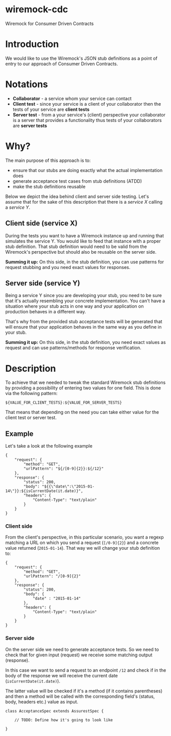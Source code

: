 wiremock-cdc
===================================

Wiremock for Consumer Driven Contracts

# Introduction

We would like to use the Wiremock's JSON stub definitions as a point of entry to our approach of Consumer Driven Contracts.

# Notations

  * __Collaborator__ - a service whom your service can contact
  * __Client test__ - since your service is a client of your collaborator then the tests of your service are __client tests__
  * __Server test__ - from a your service's (client) perspective your collaborator is a server that provides a functionality
  thus tests of your collaborators are __server tests__

# Why?

The main purpose of this approach is to:

  - ensure that our stubs are doing exactly what the actual implementation does
  - generate acceptance test cases from stub definitions (ATDD)
  - make the stub definitions reusable

Below we depict the idea behind client and server side testing. Let's assume that for the sake
of this description that there is a _service X_ calling a _service Y_.

## Client side (service X)

During the tests you want to have a Wiremock instance up and running that simulates the service Y.
You would like to feed that instance with a proper stub definition. That stub definition would need
to be valid from the Wiremock's perspective but should also be reusable on the server side.

__Summing it up:__ On this side, in the stub definition, you can use patterns for request stubbing and you need exact
values for responses.

## Server side (service Y)

Being a service Y since you are developing your stub, you need to be sure that it's actually resembling your
concrete implementation. You can't have a situation where your stub acts in one way and your application on
production behaves in a different way.

That's why from the provided stub acceptance tests will be generated that will ensure
that your application behaves in the same way as you define in your stub.

__Summing it up:__ On this side, in the stub definition, you need exact values as request and can use patterns/methods
for response verification.

# Description

To achieve that we needed to tweak the standard Wiremock stub definitions by providing a possibility of entering
two values for one field. This is done via the following pattern:

```
${VALUE_FOR_CLIENT_TESTS}:${VALUE_FOR_SERVER_TESTS}
```

That means that depending on the need you can take either value for the client test or server test.

## Example

Let's take a look at the following example

```
{
    "request": {
        "method": "GET",
        "urlPattern": "${/[0-9]{2}}:${/12}"
    },
    "response": {
        "status": 200,
        "body": "${{\"date\":\"2015-01-14\"}}:${isCurrentDate(it.date)}",
        "headers": {
            "Content-Type": "text/plain"
        }
    }
}
```

### Client side

From the client's perspective, in this particular scenario, you want a regexp matching a URL on which you send
a request (`[/0-9]{2}`) and a concrete value returned (`2015-01-14`). That way we will change your stub definition to:

```
{
    "request": {
        "method": "GET",
        "urlPattern": "/[0-9]{2}"
    },
    "response": {
        "status": 200,
        "body": {
            "date" : "2015-01-14"
        },
        "headers": {
            "Content-Type": "text/plain"
        }
    }
}
```

### Server side

On the server side we need to generate acceptance tests. So we need to check that for given input (request)
we receive some matching output (response).

In this case we want to send a request to an endpoint `/12` and check if in the body of the response
we will receive the current date (`isCurrentDate(it.date)`).

The latter value will be checked if it's a method (if it contains parentheses) and then a method will be
called with the corresponding field's (status, body, headers etc.) value as input.


```
class AcceptanceSpec extends AssurestSpec {

    // TODO: Define how it's going to look like

}

```
